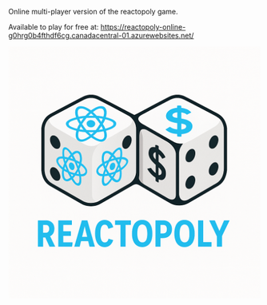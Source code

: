 Online multi-player version of the reactopoly game.

Available to play for free at:
https://reactopoly-online-g0hrg0b4fthdf6cg.canadacentral-01.azurewebsites.net/

![Reactopoly Logo](frontend/src/assets/center-logo.png)



